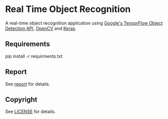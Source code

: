 # Real Time Object Recognition

A real-time object recognition application using [Google's TensorFlow Object Detection API](https://github.com/tensorflow/models/tree/master/research/object_detection), [OpenCV](http://opencv.org/) and [Keras](https://github.com/keras-team/keras). 

 
## Requirements
pip install -r requirments.txt

## Report 

See [report](report.txt) for details.

## Copyright
See [LICENSE](LICENSE) for details.


